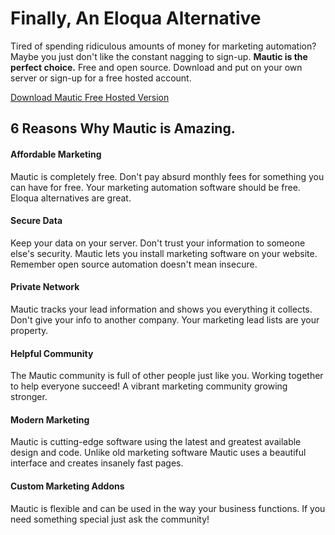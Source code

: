 # Finally, An Eloqua Alternative

Tired of spending ridiculous amounts of money for marketing automation? Maybe you just don't like the constant nagging to sign-up. **Mautic is the perfect choice.** Free and open source. Download and put on your own server or sign-up for a free hosted account.

[Download Mautic ](download) [Free Hosted Version](https://www.mautic.com)

## 6 Reasons Why Mautic is Amazing.

#### Affordable Marketing
Mautic is completely free. Don't pay absurd monthly fees for something you can have for free. Your marketing automation software should be free. Eloqua alternatives are great.

#### Secure Data
Keep your data on your server. Don't trust your information to someone else's security. Mautic lets you install marketing software on your website. Remember open source automation doesn't mean insecure.

#### Private Network
Mautic tracks your lead information and shows you everything it collects. Don't give your info to another company. Your marketing lead lists are your property. 

#### Helpful Community

The Mautic community is full of other people just like you. Working together to help everyone succeed! A vibrant marketing community growing stronger.

#### Modern Marketing
Mautic is cutting-edge software using the latest and greatest available design and code. Unlike old marketing software Mautic uses a beautiful interface and creates insanely fast pages.

#### Custom Marketing Addons
Mautic is flexible and can be used in the way your business functions. If you need something special just ask the community!
